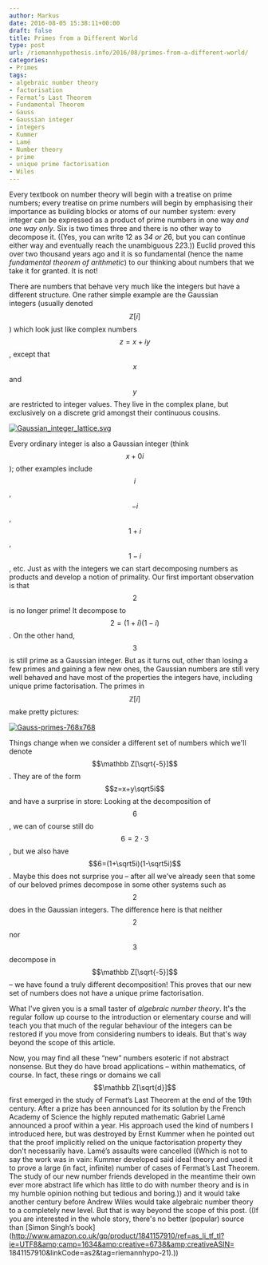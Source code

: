 ```yaml
---
author: Markus
date: 2016-08-05 15:38:11+00:00
draft: false
title: Primes from a Different World
type: post
url: /riemannhypothesis.info/2016/08/primes-from-a-different-world/
categories:
- Primes
tags:
- algebraic number theory
- factorisation
- Fermat’s Last Theorem
- Fundamental Theorem
- Gauss
- Gaussian integer
- integers
- Kummer
- Lamé
- Number theory
- prime
- unique prime factorisation
- Wiles
---
```


Every textbook on number theory will begin with a treatise on prime numbers; every treatise on prime numbers will begin by emphasising their importance as building blocks or atoms of our number system: every integer can be expressed as a product of prime numbers in one way _and one way only_. Six is two times three and there is no other way to decompose it. ((Yes, you can write 12 as 3*4 or 2*6, but you can continue either way and eventually reach the unambiguous 2*2*3.)) Euclid proved this over two thousand years ago and it is so fundamental (hence the name _fundamental theorem of arithmetic_) to our thinking about numbers that we take it for granted. It is not!

There are numbers that behave very much like the integers but have a different structure. One rather simple example are the Gaussian integers (usually denoted $$\mathbb Z[i]$$) which look just like complex numbers $$z=x+iy$$, except that $$x$$ and $$y$$ are restricted to integer values. They live in the complex plane, but exclusively on a discrete grid amongst their continuous cousins.

[![Gaussian_integer_lattice.svg](http://localhost:8885/riemannhypothesis.info/wp-content/uploads/2016/08/Gaussian_integer_lattice.svg_-300x225.png)
](http://localhost:8885/riemannhypothesis.info/wp-content/uploads/2016/08/Gaussian_integer_lattice.svg_.png)<!-- more -->

Every ordinary integer is also a Gaussian integer (think $$x+0i$$); other examples include $$i$$, $$- i$$, $$1+i$$, $$1-i$$, etc. Just as with the integers we can start decomposing numbers as products and develop a notion of primality. Our first important observation is that $$2$$ is no longer prime! It decompose to $$2=(1+i)(1-i)$$. On the other hand, $$3$$ is still prime as a Gaussian integer. But as it turns out, other than losing a few primes and gaining a few new ones, the Gaussian numbers are still very well behaved and have most of the properties the integers have, including unique prime factorisation. The primes in $$\mathbb Z[i]$$ make pretty pictures:

[![Gauss-primes-768x768](http://localhost:8885/riemannhypothesis.info/wp-content/uploads/2016/08/Gauss-primes-768x768.png)
](http://localhost:8885/riemannhypothesis.info/wp-content/uploads/2016/08/Gauss-primes-768x768.png)

Things change when we consider a different set of numbers which we'll denote $$\mathbb Z[\sqrt{-5}]$$. They are of the form $$z=x+y\sqrt5i$$ and have a surprise in store: Looking at the decomposition of $$6$$, we can of course still do $$6=2\cdot3$$, but we also have $$6=(1+\sqrt5i)(1-\sqrt5i)$$. Maybe this does not surprise you – after all we've already seen that some of our beloved primes decompose in some other systems such as $$2$$ does in the Gaussian integers. The difference here is that neither $$2$$ nor $$3$$ decompose in$$\mathbb Z[\sqrt{-5}]$$ – we have found a truly different decomposition! This proves that our new set of numbers does not have a unique prime factorisation.

What I've given you is a small taster of _algebraic number theory_. It's the regular follow up course to the introduction or elementary course and will teach you that much of the regular behaviour of the integers can be restored if you move from considering numbers to ideals. But that's way beyond the scope of this article.

Now, you may find all these “new” numbers esoteric if not abstract nonsense. But they do have broad applications – within mathematics, of course. In fact, these rings or domains we call $$\mathbb Z[\sqrt{d}]$$ first emerged in the study of Fermat’s Last Theorem at the end of the 19th century. After a prize has been announced for its solution by the French Academy of Science the highly reputed mathematic Gabriel Lamé announced a proof within a year. His approach used the kind of numbers I introduced here, but was destroyed by Ernst Kummer when he pointed out that the proof implicitly relied on the unique factorisation property they don't necessarily have. Lamé’s assaults were cancelled ((Which is not to say the work was in vain: Kummer developed said ideal theory and used it to prove a large (in fact, infinite) number of cases of Fermat’s Last Theorem. The study of our new number friends developed in the meantime their own ever more abstract life which has little to do with number theory and is in my humble opinion nothing but tedious and boring.)) and it would take another century before Andrew Wiles would take algebraic number theory to a completely new level. But that is way beyond the scope of this post. ((If you are interested in the whole story, there's no better (popular) source than [Simon Singh’s book](http://www.amazon.co.uk/gp/product/1841157910/ref=as_li_tf_tl?ie=UTF8&amp;camp=1634&amp;creative=6738&amp;creativeASIN= 1841157910&amp;linkCode=as2&amp;tag=riemannhypo-21).))
